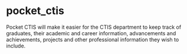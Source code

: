 # pocket_ctis
Pocket CTIS will make it easier for the CTIS department to keep track of graduates, their academic and career information, advancements and achievements, projects and other professional information they wish to include. 
